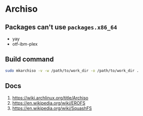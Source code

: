 # Archiso

## Packages can't use `packages.x86_64`

- yay
- otf-ibm-plex

## Build command

```sh
sudo mkarchiso -v -w /path/to/work_dir -o /path/to/work_dir .
```

## Docs

1. https://wiki.archlinux.org/title/Archiso
2. https://en.wikipedia.org/wiki/EROFS
3. https://en.wikipedia.org/wiki/SquashFS
